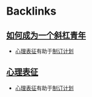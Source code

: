 
# Backlinks
## [如何成为一个斜杠青年](<如何成为一个斜杠青年.md>)
- [心理表征](<心理表征.md>)有助于[制订计划](<制订计划.md>)

## [心理表征](<心理表征.md>)
- [心理表征](<心理表征.md>)有助于[制订计划](<制订计划.md>)

